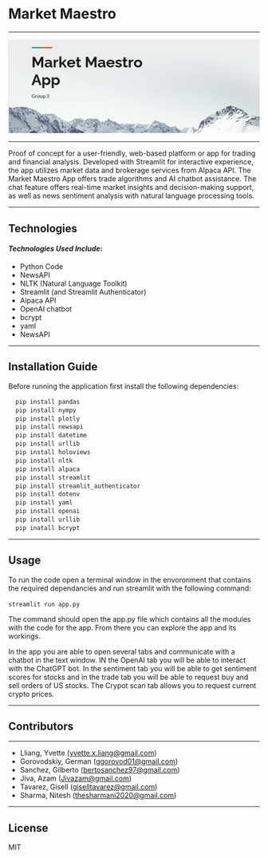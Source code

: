 # **Market Maestro**
---
![money](screenshot.png)

---
Proof of concept for a user-friendly, web-based platform or app for trading and financial analysis. Developed with Streamlit for interactive experience, the app utilizes market data and brokerage services from Alpaca API. The Market Maestro App offers trade algorithms and AI chatbot assistance. The chat feature offers real-time market insights and decision-making support, as well as news sentiment analysis with natural language processing tools. 

---

## **Technologies**


#### *Technologies Used Include*:
- Python Code 
- NewsAPI
- NLTK (Natural Language Toolkit)
- Streamlit (and Streamlit Authenticator)
- Alpaca API
- OpenAI chatbot
- bcrypt
- yaml
- NewsAPI
---

## **Installation Guide**


Before running the application first install the following dependencies:

```python
  pip install pandas
  pip install nympy
  pip install plotly
  pip install newsapi
  pip install datetime
  pip install urllib
  pip install holoviews
  pip install nltk
  pip install alpaca
  pip install streamlit
  pip install streamlit_authenticator
  pip install dotenv
  pip install yaml
  pip install openai
  pip install urllib
  pip inatall bcrypt
```
---

## **Usage**

To run the code open a terminal window in the envoronment that contains the required dependancies and run streamlit with the following command:

```streamlit run app.py```

The command should open the app.py file which contains all the modules with the code for the app. From there you can explore the app and its workings. 

In the app you are able to open several tabs and communicate with a chatbot in the text window. IN the OpenAI tab you will be able to interact with the ChatGPT bot. In the sentiment tab you will be able to get sentiment scores for stocks and in the trade tab you will be able to request buy and sell orders of US stocks. The Crypot scan tab allows you to request current crypto prices. 

---


## **Contributors**

---

- Lliang, Yvette (yvette.x.liang@gmail.com)
- Gorovodskiy, German (ggorovod01@gmail.com) 
- Sanchez, Gilberto (bertosanchez97@gmail.com)
- Jiva, Azam (Jivazam@gmail.com)
- Tavarez, Gisell (giselltavarez@gmail.com)
- Sharma, Nitesh (thesharmani2020@gmail.com)

---

## **License**

MIT
